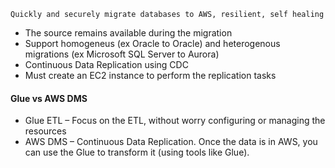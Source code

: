 `Quickly and securely migrate databases to AWS, resilient, self healing`

- The source remains available during the migration
- Support homogeneus (ex Oracle to Oracle) and heterogenous migrations (ex Microsoft SQL Server to Aurora)
- Continuous Data Replication using CDC
- Must create an EC2 instance to perform the replication tasks

#### Glue vs AWS DMS

- Glue ETL – Focus on the ETL, without worry configuring or managing the resources
- AWS DMS – Continuous Data Replication. Once the data is in AWS, you can use the Glue to transform it (using tools like Glue).

